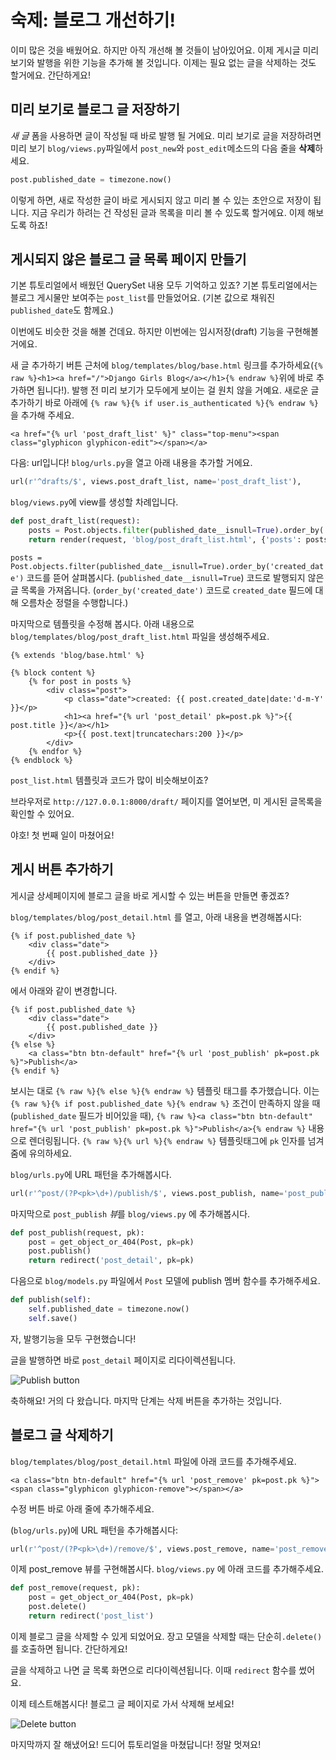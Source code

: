 # 숙제: 블로그 개선하기!

이미 많은 것을 배웠어요. 하지만 아직 개선해 볼 것들이 남아있어요. 이제 게시글 미리 보기와 발행을 위한 기능을 추가해 볼 것입니다. 이제는 필요 없는 글을 삭제하는 것도 할거에요. 간단하게요!

## 미리 보기로 블로그 글 저장하기

*새 글* 폼을 사용하면 글이 작성될 때 바로 발행 될 거에요. 미리 보기로 글을 저장하려면 미리 보기 `blog/views.py`파일에서 `post_new`와 `post_edit`메소드의 다음 줄을 **삭제**하세요.

```python
post.published_date = timezone.now()
```

이렇게 하면, 새로 작성한 글이 바로 게시되지 않고 미리 볼 수 있는 초안으로 저장이 됩니다. 지금 우리가 하려는 건 작성된 글과 목록을 미리 볼 수 있도록 할거에요. 이제 해보도록 하죠!

## 게시되지 않은 블로그 글 목록 페이지 만들기

기본 튜토리얼에서 배웠던 QuerySet 내용 모두 기억하고 있죠? 기본 튜토리얼에서는 블로그 게시물만 보여주는 `post_list`를 만들었어요.
(기본 값으로 채워진 `published_date`도 함께요.)

이번에도 비슷한 것을 해볼 건데요. 하지만 이번에는 임시저장(draft) 기능을 구현해볼 거에요.

새 글 추가하기 버튼 근처에 `blog/templates/blog/base.html` 링크를 추가하세요(`{% raw %}<h1><a href="/">Django Girls Blog</a></h1>{% endraw %}`위에 바로 추가하면 됩니다!). 발행 전 미리 보기가 모두에게 보이는 걸 원치 않을 거예요. 새로운 글 추가하기 바로 아래에 `{% raw %}{% if user.is_authenticated %}{% endraw %}`을 추가해 주세요.

```django
<a href="{% url 'post_draft_list' %}" class="top-menu"><span class="glyphicon glyphicon-edit"></span></a>
```

다음: url입니다! `blog/urls.py`을 열고 아래 내용을 추가할 거에요.

```python
url(r'^drafts/$', views.post_draft_list, name='post_draft_list'),
```

`blog/views.py`에 view를 생성할 차례입니다.

```python
def post_draft_list(request):
    posts = Post.objects.filter(published_date__isnull=True).order_by('created_date')
    return render(request, 'blog/post_draft_list.html', {'posts': posts})
```

`posts = Post.objects.filter(published_date__isnull=True).order_by('created_date')` 코드를 뜯어 살펴봅시다. (`published_date__isnull=True`) 코드로 발행되지 않은 글 목록을 가져옵니다. (`order_by('created_date')` 코드로 `created_date` 필드에 대해 오름차순 정렬을 수행합니다.)

마지막으로 템플릿을 수정해 봅시다. 아래 내용으로 `blog/templates/blog/post_draft_list.html` 파일을 생성해주세요.

```django
{% extends 'blog/base.html' %}

{% block content %}
    {% for post in posts %}
        <div class="post">
            <p class="date">created: {{ post.created_date|date:'d-m-Y' }}</p>
            <h1><a href="{% url 'post_detail' pk=post.pk %}">{{ post.title }}</a></h1>
            <p>{{ post.text|truncatechars:200 }}</p>
        </div>
    {% endfor %}
{% endblock %}
```

`post_list.html` 템플릿과 코드가 많이 비슷해보이죠?

브라우저로 `http://127.0.0.1:8000/draft/` 페이지를 열어보면, 미 게시된 글목록을 확인할 수 있어요.

야호! 첫 번째 일이 마쳤어요!

## 게시 버튼 추가하기

게시글 상세페이지에 블로그 글을 바로 게시할 수 있는 버튼을 만들면 좋겠죠?

`blog/templates/blog/post_detail.html` 를 열고, 아래 내용을 변경해봅시다:

```django
{% if post.published_date %}
    <div class="date">
        {{ post.published_date }}
    </div>
{% endif %}
```

에서 아래와 같이 변경합니다.

```django
{% if post.published_date %}
    <div class="date">
        {{ post.published_date }}
    </div>
{% else %}
    <a class="btn btn-default" href="{% url 'post_publish' pk=post.pk %}">Publish</a>
{% endif %}
```

보시는 대로 `{% raw %}{% else %}{% endraw %}` 템플릿 태그를 추가했습니다. 이는 `{% raw %}{% if post.published_date %}{% endraw %}` 조건이 만족하지 않을 때 (`published_date` 필드가 비어있을 때), `{% raw %}<a class="btn btn-default" href="{% url 'post_publish' pk=post.pk %}">Publish</a>{% endraw %}` 내용으로 렌더링됩니다. `{% raw %}{% url %}{% endraw %}` 템플릿태그에 `pk` 인자를 넘겨줌에 유의하세요.

`blog/urls.py`에 URL 패턴을 추가해봅시다.

```python
url(r'^post/(?P<pk>\d+)/publish/$', views.post_publish, name='post_publish'),
```

마지막으로 `post_publish` *뷰*를 `blog/views.py` 에 추가해봅시다.

```python
def post_publish(request, pk):
    post = get_object_or_404(Post, pk=pk)
    post.publish()
    return redirect('post_detail', pk=pk)
```

다음으로 `blog/models.py` 파일에서 `Post` 모델에 publish 멤버 함수를 추가해주세요.

```python
def publish(self):
    self.published_date = timezone.now()
    self.save()
```

자, 발행기능을 모두 구현했습니다!

글을 발행하면 바로 `post_detail` 페이지로 리다이렉션됩니다.

![Publish button](images/publish2.png)

축하해요! 거의 다 왔습니다. 마지막 단계는 삭제 버튼을 추가하는 것입니다.

## 블로그 글 삭제하기

`blog/templates/blog/post_detail.html` 파일에 아래 코드를 추가해주세요.

```django
<a class="btn btn-default" href="{% url 'post_remove' pk=post.pk %}"><span class="glyphicon glyphicon-remove"></span></a>
```

수정 버튼 바로 아래 줄에 추가해주세요.

(`blog/urls.py`)에 URL 패턴을 추가해봅시다:

```python
url(r'^post/(?P<pk>\d+)/remove/$', views.post_remove, name='post_remove'),
```

이제 post_remove 뷰를 구현해봅시다. `blog/views.py` 에 아래 코드를 추가해주세요.

```python
def post_remove(request, pk):
    post = get_object_or_404(Post, pk=pk)
    post.delete()
    return redirect('post_list')
```

이제 블로그 글을 삭제할 수 있게 되었어요. 장고 모델을 삭제할 때는 단순히`.delete()`를 호출하면 됩니다. 간단하게요!

글을 삭제하고 나면 글 목록 화면으로 리다이렉션됩니다. 이때 `redirect` 함수를 썼어요.

이제 테스트해봅시다! 블로그 글 페이지로 가서 삭제해 보세요!

![Delete button](images/delete3.png)

마지막까지 잘 해냈어요! 드디어 튜토리얼을 마쳤답니다! 정말 멋져요!
